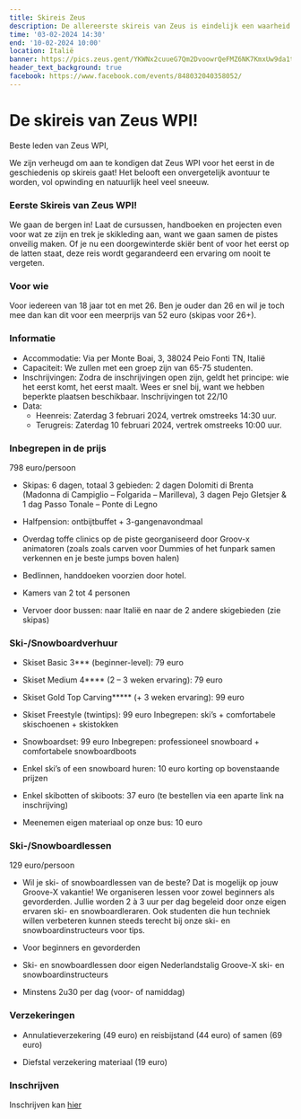 ```yaml
---
title: Skireis Zeus
description: De allereerste skireis van Zeus is eindelijk een waarheid! We gaan met CenEka en PKarus 6 dagen lang 3 skigebieden in Noord-Italië bezoeken!
time: '03-02-2024 14:30'
end: '10-02-2024 10:00'
location: Italië
banner: https://pics.zeus.gent/YKWNx2cuueG7Qm2DvoowrQeFMZ6NK7KmxUw9da1t.jpg
header_text_background: true
facebook: https://www.facebook.com/events/848032040358052/
---
```


# De skireis van Zeus WPI!

Beste leden van Zeus WPI,

We zijn verheugd om aan te kondigen dat Zeus WPI voor het eerst in de geschiedenis op skireis gaat! Het belooft een onvergetelijk avontuur te worden, vol opwinding en natuurlijk heel veel sneeuw.

### Eerste Skireis van Zeus WPI! 

We gaan de bergen in! Laat de cursussen, handboeken en projecten even voor wat ze zijn en trek je skikleding aan, want we gaan samen de pistes onveilig maken. Of je nu een doorgewinterde skiër bent of voor het eerst op de latten staat, deze reis wordt gegarandeerd een ervaring om nooit te vergeten.


### Voor wie

Voor iedereen van 18 jaar tot en met 26.
Ben je ouder dan 26 en wil je toch mee dan kan dit voor een meerprijs van 52 euro (skipas voor 26+).


### Informatie

- Accommodatie: Via per Monte Boai, 3, 38024 Peio Fonti TN, Italië 
- Capaciteit: We zullen met een groep zijn van 65-75 studenten. 
- Inschrijvingen: Zodra de inschrijvingen open 
zijn, geldt het principe: wie het eerst komt, het eerst maalt. Wees er snel bij, want we hebben 
beperkte plaatsen beschikbaar. Inschrijvingen tot 22/10 
- Data:
	- Heenreis: Zaterdag 3 februari 2024, vertrek omstreeks 14:30 uur.
	- Terugreis: Zaterdag 10 februari 2024, vertrek omstreeks 10:00 uur.

### Inbegrepen in de prijs
798 euro/persoon

- Skipas: 6 dagen, totaal 3 gebieden: 2 dagen Dolomiti di Brenta (Madonna di Campiglio – Folgarida – Marilleva), 3 dagen Pejo Gletsjer & 1 dag Passo Tonale – Ponte di Legno

- Halfpension: ontbijtbuffet + 3-gangenavondmaal

- Overdag toffe clinics op de piste georganiseerd door Groov-x animatoren (zoals zoals carven voor Dummies of het funpark samen verkennen en je beste jumps boven halen)

- Bedlinnen, handdoeken voorzien door hotel.

- Kamers van 2 tot 4 personen

- Vervoer door bussen: naar Italië en naar de 2 andere skigebieden (zie skipas)

### Ski-/Snowboardverhuur

- Skiset Basic 3*** (beginner-level): 79 euro

- Skiset Medium 4**** (2 – 3 weken ervaring): 79 euro

- Skiset Gold Top Carving***** (+ 3 weken ervaring): 99 euro

- Skiset Freestyle (twintips): 99 euro Inbegrepen: ski’s + comfortabele skischoenen + skistokken

- Snowboardset: 99 euro Inbegrepen: professioneel snowboard + comfortabele snowboardboots

- Enkel ski’s of een snowboard huren: 10 euro korting op bovenstaande prijzen

- Enkel skibotten of skiboots: 37 euro (te bestellen via een aparte link na inschrijving)

- Meenemen eigen materiaal op onze bus: 10 euro

### Ski-/Snowboardlessen
129 euro/persoon

- Wil je ski- of snowboardlessen van de beste? Dat is mogelijk op jouw Groove-X vakantie! We organiseren lessen voor zowel beginners als gevorderden. Jullie worden 2 à 3 uur per dag begeleid door onze eigen ervaren ski- en snowboardleraren. Ook studenten die hun techniek willen verbeteren kunnen steeds terecht bij onze ski- en snowboardinstructeurs voor tips.

- Voor beginners en gevorderden

- Ski- en snowboardlessen door eigen Nederlandstalig Groove-X ski- en snowboardinstructeurs

- Minstens 2u30 per dag (voor- of namiddag)

### Verzekeringen

- Annulatieverzekering (49 euro) en reisbijstand (44 euro) of samen (69 euro)

- Diefstal verzekering materiaal (19 euro)

### Inschrijven
Inschrijven kan [hier][ceneka]

[ceneka]: www.ceneka.be/skitrip
